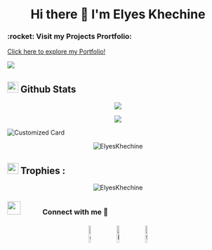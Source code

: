 <h1 align="center ">Hi there 👋 I'm Elyes Khechine</h1>

<p align="right" > <h3> :rocket: Visit my Projects Prortfolio:</h3>

[Click here to explore my Portfolio!](https://www.canva.com/design/DAF3rZIKZko/VwEukLMB0W4pAopR516VCA/view?utm_content=DAF3rZIKZko&utm_campaign=designshare&utm_medium=link&utm_source=editor)

<img src="https://user-images.githubusercontent.com/73097560/115834477-dbab4500-a447-11eb-908a-139a6edaec5c.gif"></a>


## <img src="https://media.giphy.com/media/iY8CRBdQXODJSCERIr/giphy.gif" width="25"> <b>Github Stats</b>

<p align="center"> <img align="center" src="https://github-readme-stats.vercel.app/api?username=ElyesKhechine&bg_color=30,006ea9,9fc9e5&title_color=fff&text_color=fff&show_icons=true&show=prs_merged_percentage&theme=dark&hide=issues" /></p>

<p align="center"> <img align="center" src="https://github-readme-stats.vercel.app/api/top-langs/?username=ElyesKhechine&layout=pie&langs_count=30&bg_color=30,006ea9,9fc9e5&title_color=fff&text_color=000" /></p>


</p>

![Customized Card](https://github-readme-stats.vercel.app/api/pin?username=ElyesKhechine\&repo=tunsa-ai-projects-and-workshops\&title_color=fff\&icon_color=f9f9f9\&text_color=9f9f9f\&bg_color=151515)


<p align="center"> <img align="center" src="https://github-readme-streak-stats.herokuapp.com/?user=ElyesKhechine&theme=dark" alt="ElyesKhechine" /></p>


## <img src="https://media.giphy.com/media/iY8CRBdQXODJSCERIr/giphy.gif" width="25"> <b>Trophies :</b>

<p align="center">
    <img
      src="https://github-profile-trophy.vercel.app/?username=ElyesKhechine&theme=darkhub" alt="ElyesKhechine" />
</p>


<h3  > <img src="https://media.giphy.com/media/iY8CRBdQXODJSCERIr/giphy.gif" width="30" height="30" style="margin-right: 50px;">Connect with me 🤝 </h3>

<p align="center">
	<a href="https://github.com/ElyesKhechine/ElyesKhechine"><img alt="github" width="10%" style="padding:5px" src="https://img.icons8.com/clouds/100/000000/github.png"/></a>
	<a href="https://www.linkedin.com/in/ElyesKhechine/"><img alt="linkedin" width="10%" style="padding:5px" src="https://img.icons8.com/clouds/100/000000/linkedin.png"/></a>
	<a href="https://www.facebook.com/ElyesKhechine"><img alt="facebook" width="10%" style="padding:5px" src="https://img.icons8.com/clouds/100/000000/facebook-new.png"/></a>
</p>
<!--
**ElyesKhechine/ElyesKhechine** is a ✨ _special_ ✨ repository because its `README.md` (this file) appears on your GitHub profile.

Here are some ideas to get you started:

- 🔭 I’m currently working on ...
- 🌱 I’m currently learning ...
- 👯 I’m looking to collaborate on ...
- 🤔 I’m looking for help with ...
- 💬 Ask me about ...
- 📫 How to reach me: ...
- 😄 Pronouns: ...
- ⚡ Fun fact: ...
-->
